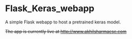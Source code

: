 # Flask_Keras_webapp
A simple Flask webapp to host a pretrained keras model.


~~The app is currently live at http://www.akhilsharmacse.com~~

